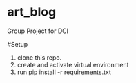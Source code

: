 # art_blog
Group Project for DCI

#Setup
1. clone this repo.
2. create and activate virtual environment
3. run pip install -r requirements.txt